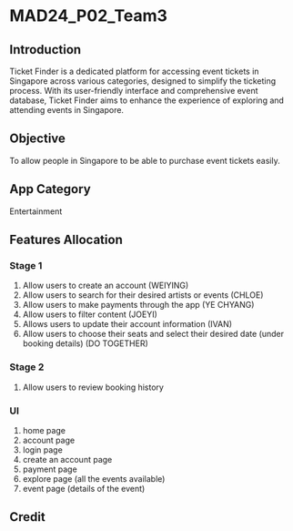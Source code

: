 # MAD24_P02_Team3
## Introduction 
Ticket Finder is a dedicated platform for accessing event tickets in Singapore across various categories, designed to simplify the ticketing process. With its user-friendly interface and comprehensive event database, Ticket Finder aims to enhance the experience of exploring and attending events in Singapore.

## Objective 
To allow people in Singapore to be able to purchase event tickets easily.

## App Category 
Entertainment 

## Features Allocation
### Stage 1
1. Allow users to create an account (WEIYING)
2. Allow users to search for their desired artists or events (CHLOE)
3. Allow users to make payments through the app (YE CHYANG)
4. Allow users to filter content (JOEYI)
5. Allows users to update their account information (IVAN)
6. Allow users to choose their seats and select their desired date (under booking details) (DO TOGETHER)

   
### Stage 2 
1. Allow users to review booking history

### UI
1. home page
2. account page
3. login page
4. create an account page
5. payment page
6. explore page (all the events available)
7. event page (details of the event)

## Credit
